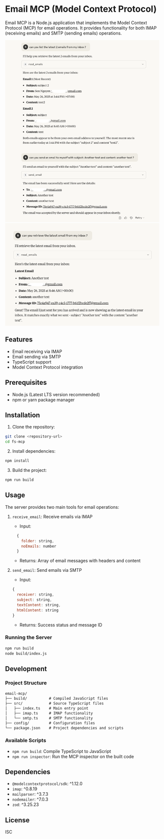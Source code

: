 # Email MCP (Model Context Protocol)

Email MCP is a Node.js application that implements the Model Context Protocol (MCP) for email operations. It provides functionality for both IMAP (receiving emails) and SMTP (sending emails) operations.

<img src="screenshots/1.png" alt="Cerner" width="700">
<img src="screenshots/2.png" alt="Cerner" width="700">

## Features
- Email receiving via IMAP
- Email sending via SMTP
- TypeScript support
- Model Context Protocol integration

## Prerequisites
- Node.js (Latest LTS version recommended)
- npm or yarn package manager

## Installation

1. Clone the repository:
```bash
git clone <repository-url>
cd fs-mcp
```

2. Install dependencies:
```bash
npm install
```

3. Build the project:
```bash
npm run build
```

## Usage

The server provides two main tools for email operations:

1. `receive_email`: Receive emails via IMAP
    - Input:
    ```js
      {
        folder: string,
        noEmails: number
      }
    ```
    - Returns: Array of email messages with headers and content

2. `send_email`: Send emails via SMTP
   - Input:
    ```js
    {
      receiver: string,
      subject: string,
      textContent: string,
      htmlContent: string
    }
    ```
   - Returns: Success status and message ID

### Running the Server

```bash
npm run build
node build/index.js
```

## Development

### Project Structure
```
email-mcp/
├── build/          # Compiled JavaScript files
├── src/            # Source TypeScript files
│   ├── index.ts    # Main entry point
│   ├── imap.ts     # IMAP functionality
│   └── smtp.ts     # SMTP functionality
├── config/         # Configuration files
└── package.json    # Project dependencies and scripts
```

### Available Scripts

- `npm run build`: Compile TypeScript to JavaScript
- `npm run inspector`: Run the MCP inspector on the built code

## Dependencies
- `@modelcontextprotocol/sdk`: ^1.12.0
- `imap`: ^0.8.19
- `mailparser`: ^3.7.3
- `nodemailer`: ^7.0.3
- `zod`: ^3.25.23

## License

ISC
